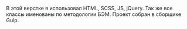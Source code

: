 В этой верстке я использовал HTML, SCSS, JS, jQuery.
Так же все классы именованы по методологии БЭМ.
Проект собран в сборщике Gulp.